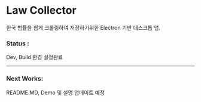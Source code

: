 # Law Collector

한국 법률을 쉽게 크롤링하여 저장하기위한 Electron 기반 데스크톱 앱.<br/>

### Status : 
Dev, Build 환경 설정완료

---
### Next Works:
README.MD, Demo 및 설명 업데이트 예정
